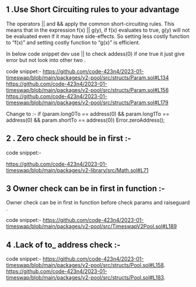 ## 1 .Use Short Circuiting rules to your advantage
The operators || and && apply the common short-circuiting rules. This means that in the expression f(x) || g(y), if f(x) evaluates to true, g(y) will not be evaluated even if it may have side-effects.
So setting less costly function to “f(x)” and setting costly function to “g(x)” is efficient.

In below code snippet dev use  || to check addess(0) if one true it just give error but not look into other two .

code snippet:-
https://github.com/code-423n4/2023-01-timeswap/blob/main/packages/v2-pool/src/structs/Param.sol#L134
https://github.com/code-423n4/2023-01-timeswap/blob/main/packages/v2-pool/src/structs/Param.sol#L156
https://github.com/code-423n4/2023-01-timeswap/blob/main/packages/v2-pool/src/structs/Param.sol#L179

Change to :-
        if (param.long0To == address(0) && param.long1To == address(0) && param.shortTo == address(0)) Error.zeroAddress();


## 2 . Zero check should be in first :-

code snippet:-

https://github.com/code-423n4/2023-01-timeswap/blob/main/packages/v2-library/src/Math.sol#L71

## 3 Owner check can be in first in function  :-
Owner check can be in first in function before check params and raiseguard .

code snippet:-
https://github.com/code-423n4/2023-01-timeswap/blob/main/packages/v2-pool/src/TimeswapV2Pool.sol#L189

## 4 .Lack of to_ address check :-
code snippet:-
https://github.com/code-423n4/2023-01-timeswap/blob/main/packages/v2-pool/src/structs/Pool.sol#L158.
https://github.com/code-423n4/2023-01-timeswap/blob/main/packages/v2-pool/src/structs/Pool.sol#L183.



